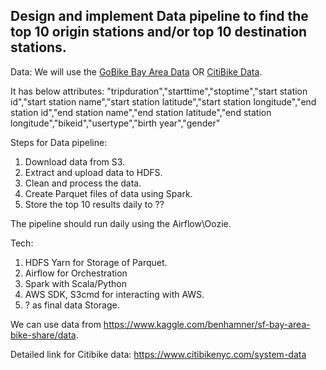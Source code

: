 ## Design and implement Data pipeline to find the top 10 origin stations and/or top 10 destination stations.

Data: 
We will use the [GoBike Bay Area Data](https://www.fordgobike.com/system-data) OR [CitiBike Data](https://s3.amazonaws.com/tripdata/index.html). 

It has below attributes: "tripduration","starttime","stoptime","start station id","start station name","start station latitude","start station longitude","end station id","end station name","end station latitude","end station longitude","bikeid","usertype","birth year","gender"

Steps for Data pipeline:
1. Download data from S3.
2. Extract and upload data to HDFS.
3. Clean and process the data.
4. Create Parquet files of data using Spark.
5. Store the top 10 results daily to ??

The pipeline should run daily using the Airflow\Oozie.

Tech:
1. HDFS Yarn for Storage of Parquet.
2. Airflow for Orchestration
3. Spark with Scala/Python
4. AWS SDK, S3cmd for interacting with AWS.
5. ? as final data Storage.


We can use data from https://www.kaggle.com/benhamner/sf-bay-area-bike-share/data. 

Detailed link for Citibike data: https://www.citibikenyc.com/system-data